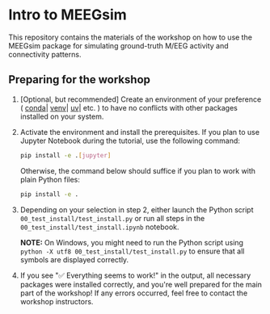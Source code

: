 # Intro to MEEGsim

This repository contains the materials of the workshop on how to use the MEEGsim package for simulating ground-truth M/EEG activity and connectivity patterns.

## Preparing for the workshop

1. [Optional, but recommended] Create an environment of your preference (
    [conda](https://docs.conda.io/projects/conda/en/latest/user-guide/tasks/manage-environments.html)|
    [venv](https://docs.python.org/3/library/venv.html)|
    [uv](https://docs.astral.sh/uv/)|
    etc.
) to have no conflicts with other packages installed on your system.

2. Activate the environment and install the prerequisites. If you plan to use
Jupyter Notebook during the tutorial, use the following command:

    ```bash
    pip install -e .[jupyter]
    ```

    Otherwise, the command below should suffice if you plan to work with plain Python files:

    ```bash
    pip install -e .
    ```

3. Depending on your selection in step 2, either launch the Python script
`00_test_install/test_install.py` or run all steps in the `00_test_install/test_install.ipynb` notebook.

    **NOTE:** On Windows, you might need to run the Python script using `python -X utf8 00_test_install/test_install.py` to ensure that all symbols are displayed correctly.

4. If you see "✅ Everything seems to work!" in the output, all necessary packages were installed correctly, and you're well prepared for the main part of the workshop! If any errors occurred, feel free to contact the workshop instructors.
